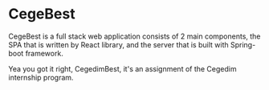 # CegeBest
CegeBest is a full stack web application consists of 2 main components,
the SPA that is written by React library, and the server that is built with
Spring-boot framework.

Yea you got it right, CegedimBest, it's an assignment of the Cegedim internship program.
